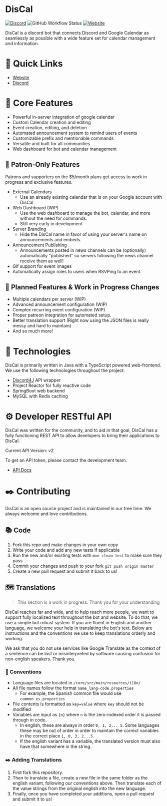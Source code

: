 # DisCal

[![Discord](https://img.shields.io/discord/375357265198317579?label=DreamExposure&style=flat-square)](https://discord.gg/2TFqyuy)
![GitHub Workflow Status](https://img.shields.io/github/workflow/status/DreamExposure/DisCal-Discord-Bot/Gradle%20Build%20And%20Deploy?label=Build&style=flat-square)
[![Website](https://img.shields.io/website?down_color=red&down_message=offline&label=Status&style=flat-square&up_message=online&url=https%3A%2F%2Fwww.discalbot.com)](https://discalbot.com)

DisCal is a discord bot that connects Discord and Google Calendar as seamlessly as possible with a wide feature set for
calendar management and information.

# 🔗 Quick Links

* [Website](https://www.discalbot.com)
* [Discord](https://discord.gg/2TFqyuy)

# 💎 Core Features

* Powerful in-server integration of google calendar
* Custom Calendar creation and editing
* Event creation, editing, and deletion
* Automated announcement system to remind users of events
* Customizable prefix and mentionable commands
* Versatile and built for all communities
* Web dashboard for bot and calendar management

## 🎉 Patron-Only Features

Patrons and supporters on the $5/month plans get access to work in progress and exclusive features.

* External Calendars
    - Use an already existing calendar that is on your Google account with DisCal
* Web Dashboard (WIP)
    - Use the web dashboard to manage the bot, calendar, and more without the need for commands.
    - Still very early in development
* Server Branding
    - Hide the DisCal name in favor of using your server's name on announcements and embeds.
* Announcement Publishing
    - Announcements posted in news channels can be (optionally) automatically "published" so servers following the news
      channel receive them as well!
* Gif support for event images
* Automatically assign roles to users when RSVPing to an event.

## 📝 Planned Features & Work in Progress Changes

* Multiple calendars per server (WIP)
* Advanced announcement configuration (WIP)
* Complex recurring event configuration (WIP)
* Proper patreon integration for automated setup.
* Better translation support (Right now using the JSON files is really messy and hard to maintain)
* And so much more!

# 🧰 Technologies

DisCal is primarily written in Java with a TypeScript powered web-frontend. We use the following technologies throughout
the project:

* [Discord4J](https://github.com/Discord4J/Discord4J) API wrapper
* Project Reactor for fully reactive code
* SpringBoot web backend
* MySQL with Redis caching

# ⚙️ Developer RESTful API

DisCal was written for the community, and to aid in that goal, DisCal has a fully functioning REST API to allow
developers to bring their applications to DisCal.

Current API Version: v2

To get an API token, please contact the development team.

* [API Docs](https://www.discalbot.com/docs/api/overview)

# ✒️ Contributing

DisCal is an open source project and is maintained in our free time. We always welcome and love contributions.

## 📚 Code

1. Fork this repo and make changes in your own copy
2. Write your code and add any new tests if applicable
3. Run the new and/or existing tests with `mvn clean test` to make sure they pass
4. Commit your changes and push to your fork `git push origin master`
5. Create a new pull request and submit it back to us!

## 🗺️ Translations

> This section is a work in progress. Thank you for your understanding

DisCal reaches far and wide, and to help reach more people, we want to support fully localized text throughout the bot
and website. To do that, we use a simple but robust system. If you are fluent in English and another language, we
welcome your help in translating the bot's text. Below are instructions and the conventions we use to keep translations
orderly and working.

We ask that you do not use services like Google Translate as the context of a sentence can be lost or misinterpreted by
software causing confusion for non-english speakers. Thank you.

### 📖 Conventions

* Language files are located in `/core/src/main/resources/i18n/`
* All file names follow the format `name_lang-code.properties`
    - For example, the Spanish common file would use `common_es.properties`
* File contents is formatted as `key=value` where `key` should not be modified
* Variables are input as `{n}` where `n` is the zero-indexed order it is passed through in code.
    - In english, these are always in order `0, 1, 2... 5`. Some languages these may be out of order in order to
      maintain the correct variables in the correct place `1, 0, 3, 2...5`.
    - If the english variant has a variable, the translated version must also have that somewhere in the string.

### ✒️ Adding Translations

1. First fork this repository.
2. Then to translate a file, create a new file in the same folder as the english variant, following our conventions
   above. Then translate each of the value strings from the original english into the new language.
3. Finally, once you have completed your additions, open a pull request and submit it to us!
